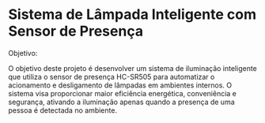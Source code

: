# Sistema de Lâmpada Inteligente com Sensor de Presença

Objetivo:

O objetivo deste projeto é desenvolver um sistema de iluminação inteligente que utiliza o sensor de presença HC-SR505 para automatizar o acionamento e desligamento de lâmpadas em ambientes internos. O sistema visa proporcionar maior eficiência energética, conveniência e segurança, ativando a iluminação apenas quando a presença de uma pessoa é detectada no ambiente.
